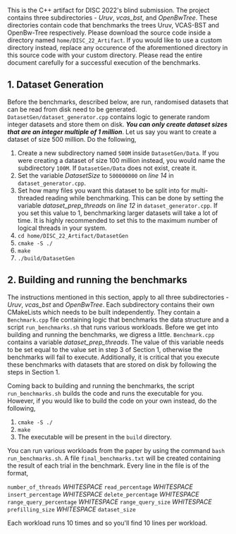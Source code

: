 This is the C++ artifact for DISC 2022's blind submission. The project
contains three subdirectories - _Uruv_, _vcas_bst_, and _OpenBwTree_. These directories
contain code that benchmarks the trees Uruv, VCAS-BST and OpenBw-Tree
respectively. Please download the source code inside a directory named 
`home/DISC_22_Artifact`. If you would like to use a custom directory instead, replace any occurence
of the aforementioned directory in this source code with your custom
directory. Please read the entire document carefully for a successful
execution of the benchmarks. 

## 1. Dataset Generation
Before the benchmarks, described below, are run, randomised datasets 
that can be read from disk need to be generated. `DatasetGen/dataset_generator.cpp`
contains logic to generate random integer datasets and store them 
on disk. _**You can only create dataset sizes that are an integer multiple of 1 million**_.
Let us say you want to create a dataset of size 500 million. Do the following,
1. Create a new subdirectory named `500M` inside `DatasetGen/Data`. If you were creating a dataset of size 100 million instead, you would name
the subdirectory `100M`. If `DatasetGen/Data` does not exist, create it.
2. Set the variable _DatasetSize_ to `500000000` on _line 14_ in `dataset_generator.cpp`.
3. Set how many files you want this dataset to be split into for multi-threaded 
reading while benchmarking. This can be done by setting the variable _dataset_prep_threads_ on _line 12_
in `dataset_generator.cpp`. If you set this value to 1, benchmarking larger
datasets will take a lot of time. It is highly recommended to set this
to the maximum number of logical threads in your system. 
4. `cd home/DISC_22_Artifact/DatasetGen`
5. `cmake -S ./`
6. `make`
7. `./build/DatasetGen`

## 2. Building and running the benchmarks
The instructions mentioned in this section, apply to all three subdirectories - 
_Uruv_, _vcas_bst_ and _OpenBwTree_. Each subdirectory contains 
their own CMakeLists which needs to be built independently. They 
contain a `Benchmark.cpp` file containing logic that benchmarks the
data structure and a script `run_benchmarks.sh` that runs various
workloads. Before we get into building and running the benchmarks, 
we digress a little. `Benchmark.cpp` contains a variable
_dataset_prep_threads_. The value of this variable needs to be set
equal to the value set in step 3 of Section 1, otherwise the benchmarks
will fail to execute. Additionally, it is critical that you 
execute these benchmarks with datasets that are stored on disk by 
following the steps in Section 1.

Coming back to building and running the benchmarks, the script `run_benchmarks.sh`
builds the code and runs the executable for you. However, if you
would like to build the code on your own instead, do the following,
1. `cmake -S ./`
2. `make`
3. The executable will be present in the `build` directory.

You can run various workloads from the paper by using the command
`bash run_benchmarks.sh`. A file `final_benchmarks.txt` will be created
containing the result of each trial in the benchmark. Every line in 
the file is of the format,

`number_of_threads` _WHITESPACE_ `read_percentage` _WHITESPACE_ `insert_percentage` _WHITESPACE_ 
`delete_percentage` _WHITESPACE_ `range_query_percentage` _WHITESPACE_ 
`range_query_size` _WHITESPACE_ `prefilling_size` _WHITESPACE_ `dataset_size`

Each workload runs 10 times and so you'll find 10 lines per workload.



